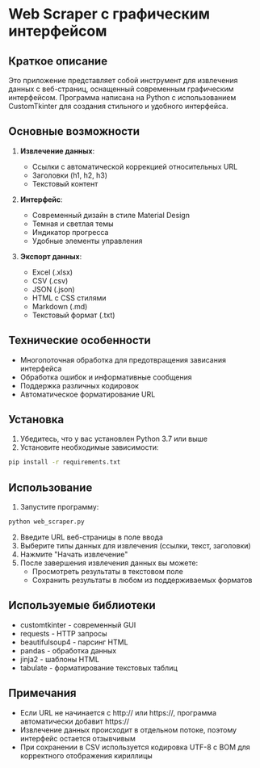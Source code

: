# Web Scraper с графическим интерфейсом

## Краткое описание

Это приложение представляет собой инструмент для извлечения данных с веб-страниц, оснащенный современным графическим интерфейсом. Программа написана на Python с использованием CustomTkinter для создания стильного и удобного интерфейса.

## Основные возможности

1. **Извлечение данных**:
   - Ссылки с автоматической коррекцией относительных URL
   - Заголовки (h1, h2, h3)
   - Текстовый контент

2. **Интерфейс**:
   - Современный дизайн в стиле Material Design
   - Темная и светлая темы
   - Индикатор прогресса
   - Удобные элементы управления

3. **Экспорт данных**:
   - Excel (.xlsx)
   - CSV (.csv)
   - JSON (.json)
   - HTML с CSS стилями
   - Markdown (.md)
   - Текстовый формат (.txt)

## Технические особенности

- Многопоточная обработка для предотвращения зависания интерфейса
- Обработка ошибок и информативные сообщения
- Поддержка различных кодировок
- Автоматическое форматирование URL

## Установка

1. Убедитесь, что у вас установлен Python 3.7 или выше
2. Установите необходимые зависимости:
```bash
pip install -r requirements.txt
```

## Использование

1. Запустите программу:
```bash
python web_scraper.py
```

2. Введите URL веб-страницы в поле ввода
3. Выберите типы данных для извлечения (ссылки, текст, заголовки)
4. Нажмите "Начать извлечение"
5. После завершения извлечения данных вы можете:
   - Просмотреть результаты в текстовом поле
   - Сохранить результаты в любом из поддерживаемых форматов

## Используемые библиотеки

- customtkinter - современный GUI
- requests - HTTP запросы
- beautifulsoup4 - парсинг HTML
- pandas - обработка данных
- jinja2 - шаблоны HTML
- tabulate - форматирование текстовых таблиц

## Примечания

- Если URL не начинается с http:// или https://, программа автоматически добавит https://
- Извлечение данных происходит в отдельном потоке, поэтому интерфейс остается отзывчивым
- При сохранении в CSV используется кодировка UTF-8 с BOM для корректного отображения кириллицы 